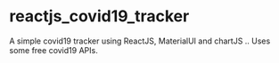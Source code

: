 # reactjs_covid19_tracker
A simple covid19 tracker using ReactJS, MaterialUI and chartJS .. Uses some free covid19 APIs.
